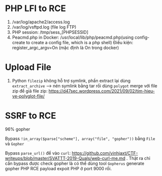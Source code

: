 # PHP LFI to RCE
1. /var/log/apache2/access.log
2. /var/log/vsftpd.log (file log FTP)
3. PHP session: /tmp/sess_[PHPSESSID]
4. Peacmd.php in Docker: /usr/local/lib/php/peacmd.php(using config-create to create a config file, which is a php shell)
  Điều kiện: register_argc_argv=On (mặc định là On trong docker)

# Upload File
1. Python `filezip` không hỗ trợ symlink, phần extract lại dùng `extract_archive` --> nén symlink bằng tar rồi dùng `polygot` merge với file zip để giả file zip: https://d47sec.wordpress.com/2021/09/02/tim-hieu-ve-polyglot-file/

# SSRF to RCE
96% gopher

Bypass `!in_array($parse["scheme"], array("file", "gopher"))` bằng `File` và `Gopher`

Bypass `parse_url()` để vào `curl`: https://github.com/vinhjaxt/CTF-writeups/blob/master/SVATTT-2019-Quals/web-curl-me.md . Thật ra chỉ cần bypass được check gopher là có thể dùng tool `Gopherus` generate gopher PHP RCE payload expoit PHP ở port 9000 rồi.

